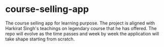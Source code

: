# course-selling-app
The course selling app for learning purpose. The project is aligned with Harkirat Singh's teachings on legendary course that he has offered.
The repo will evolve as the time passes and week by week the application will take shape starting from scratch.
